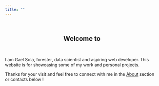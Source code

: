 ```yaml
---
title: ""
---
```


<br>

## <center> Welcome to </center>

<script type="text/javascript">
  function rotateElem() {
    document.querySelector('.cube').style.transform += 'rotateY(-90deg)';
    }
</script>
<div class="img-cube" onclick="rotateElem()">
  <div class="cube">
    <div class="face front"></div>
    <div class="face right"></div>
    <div class="face back"></div>
    <div class="face left"></div>
  </div>
</div>

<br>

I am Gael Sola, forester, data scientist and aspiring web developer. This website is for showcasing some of my work and personal projects.

Thanks for your visit and feel free to connect with me in the [About](/about/) section or contacts below <i class="fa-solid fa-hand-point-down"></i>!

